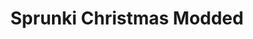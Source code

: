 ---
slug: sprunki-christmas-modded-1899
title: Sprunki Christmas Modded
description: "Sprunki Christmas Modded is an exciting online game. Play for free directly in your browser!"
icon: /images/popular_mods/Sprunki Christmas Modded.png
url: https://wowtbc.net/sprunkin/sprunki-christmas-modded/index.html
previewImage: /images/popular_mods/Sprunki Christmas Modded.png
type: popular mods

# SEO配置
seo:
  title: "Sprunki Christmas Modded - Play Free Online Game | Fun Browser Games"
  description: "Sprunki Christmas Modded - Play this fun online game for free in your browser. No download required!"
  ogImage: "/images/popular_mods/Sprunki Christmas Modded.png"
  keywords: "sprunki-christmas-modded-1899, online game, browser game, free game, popular mods game, play online"

videoUrls:
  - https://www.youtube.com/embed/example1
  - https://www.youtube.com/embed/example2

whyPlay:
  title: "Why Play Sprunki Christmas Modded?"
  items:
    - "Immersive Gameplay: Sprunki Christmas Modded offers an engaging and immersive gaming experience that will keep you entertained for hours"
    - "Challenging Levels: Test your skills with increasingly difficult challenges and obstacles"
    - "Beautiful Graphics: Enjoy stunning visuals and smooth animations that bring the game world to life"
    - "Regular Updates: New content and features are added regularly to keep the game fresh and exciting"
    - "Free to Play: Experience all the fun without spending a penny"
    - "Community Features: Connect with other players, share strategies, and compete for high scores"
    - "Cross-Platform: Play on any device with a web browser, no downloads required"

features:
  title: "Key Features of Sprunki Christmas Modded"
  image: "/images/popular_mods/Sprunki Christmas Modded.png"
  items:
    - "Intuitive Controls: Easy to learn controls make Sprunki Christmas Modded accessible for players of all skill levels"
    - "Multiple Game Modes: Enjoy various gameplay options that provide different challenges and experiences"
    - "Character Customization: Personalize your gaming experience with unique characters and items"
    - "Achievement System: Complete special tasks to earn rewards and recognition"
    - "Leaderboards: Compete with players worldwide and see who can achieve the highest scores"

characteristics:
  title: "Game Characteristics"
  image: "/images/popular_mods/Sprunki Christmas Modded.png"
  items:
    - "Genre: Popular mods game with elements of strategy and skill"
    - "Difficulty: Suitable for both casual gamers and those seeking a challenge"
    - "Play Time: Quick sessions or extended gameplay, depending on your preference"
    - "Art Style: Vibrant and engaging visuals that enhance the gaming experience"
    - "Sound Design: Immersive audio that complements the gameplay perfectly"

info: "Sprunki Christmas Modded is an exciting online game that offers players a unique and engaging gaming experience. With its intuitive controls, stunning visuals, and challenging gameplay, Sprunki Christmas Modded provides hours of entertainment for players of all ages and skill levels. Whether you're looking for a quick gaming session during a break or an extended play session, Sprunki Christmas Modded delivers an immersive experience that will keep you coming back for more. The game features multiple levels of increasing difficulty, ensuring that players are constantly challenged as they progress. With regular updates adding new content and features, Sprunki Christmas Modded remains fresh and exciting, providing endless entertainment options for its growing community of players."

howToPlayIntro: "Welcome to Sprunki Christmas Modded! This guide will walk you through the basics and help you master the game. Whether you're a beginner or looking to improve your skills, these tips and instructions will enhance your gaming experience."

howToPlaySteps:
  - title: "Getting Started"
    description: "Begin your Sprunki Christmas Modded adventure by familiarizing yourself with the controls. Use your keyboard or mouse to navigate through the game interface. The tutorial will guide you through the basic mechanics and help you understand the objectives."
  - title: "Understanding the Objectives"
    description: "In Sprunki Christmas Modded, your main goal is to progress through levels by completing specific objectives. Each level presents unique challenges that require different strategies and approaches."
  - title: "Mastering the Controls"
    description: "Practice using the controls to improve your precision and reaction time. Sprunki Christmas Modded requires quick reflexes and strategic thinking to overcome obstacles and defeat opponents."
  - title: "Utilizing Power-ups"
    description: "Collect power-ups throughout the game to enhance your abilities and overcome difficult challenges. Each power-up offers unique advantages that can be crucial for success."
  - title: "Developing Strategies"
    description: "As you progress in Sprunki Christmas Modded, develop effective strategies for different scenarios. Analyze patterns, anticipate challenges, and adapt your approach to maximize your performance."

faq:
  title: "Frequently Asked Questions about Sprunki Christmas Modded"
  items:
    - question: "Is Sprunki Christmas Modded free to play?"
      answer: "Yes, Sprunki Christmas Modded is completely free to play directly in your web browser. No downloads or purchases are required to enjoy the full game experience."
    - question: "Can I play Sprunki Christmas Modded on mobile devices?"
      answer: "Yes, Sprunki Christmas Modded is optimized for both desktop and mobile play. You can enjoy the game on any device with a web browser and internet connection."
    - question: "Are there any in-game purchases?"
      answer: "While Sprunki Christmas Modded is free to play, there may be optional in-game purchases available for cosmetic items or additional features that don't affect core gameplay."
    - question: "How often is Sprunki Christmas Modded updated?"
      answer: "The developers regularly update Sprunki Christmas Modded with new content, features, and improvements based on player feedback and game performance."
    - question: "Can I play Sprunki Christmas Modded offline?"
      answer: "Currently, Sprunki Christmas Modded requires an internet connection to play as it's a browser-based online game."
    - question: "Is Sprunki Christmas Modded suitable for children?"
      answer: "Yes, Sprunki Christmas Modded is designed to be family-friendly and suitable for players of all ages."
    - question: "How do I report bugs or issues?"
      answer: "If you encounter any problems while playing Sprunki Christmas Modded, you can report them through the game's support page or contact the developers directly through their website."
    - question: "Still Have Questions?"
      answer: "If you have additional questions about Sprunki Christmas Modded that aren't covered in this FAQ, please visit our support center or contact our customer service team for assistance."
---